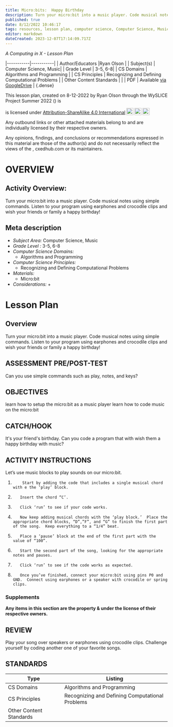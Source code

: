 ```yaml
---
title: Micro:bits:  Happy Birthday
description: Turn your micro:bit into a music player. Code musical notes using simple commands. Listen to your program using earphones and crocodile clips and wish your friends or family a happy birthday!
published: true
date: 8/12/2022 10:46:17
tags: resources, lesson plan, computer science, Computer Science, Music 
editor: markdown
dateCreated: 2023-12-07T17:14:09.717Z
---
```

*A Computing in X - Lesson Plan*

|-----------|-----------|
| Author/Educators |Ryan Olson |
| Subject(s) | Computer Science, Music|
| Grade Level | 3-5, 6-8|
| CS Domains | Algorithms and Programming |
| CS Principles | Recognizing and Defining Computational Problems |
| Other Content Standards |  | 
| PDF | Available [via GoogleDrive]() |
{.dense}






This lesson plan, created on 8-12-2022 by Ryan Olson through the  WySLICE Project Summer 2022 () is  <p xmlns:cc="http://creativecommons.org/ns#" >  is licensed under <a href="http://creativecommons.org/licenses/by-sa/4.0/?ref=chooser-v1" target="_blank" rel="license noopener noreferrer" style="display:inline-block;">Attribution-ShareAlike 4.0 International<img style="height:22px!important;margin-left:3px;vertical-align:text-bottom;" src="https://mirrors.creativecommons.org/presskit/icons/cc.svg?ref=chooser-v1"><img style="height:22px!important;margin-left:3px;vertical-align:text-bottom;" src="https://mirrors.creativecommons.org/presskit/icons/by.svg?ref=chooser-v1"><img style="height:22px!important;margin-left:3px;vertical-align:text-bottom;" src="https://mirrors.creativecommons.org/presskit/icons/sa.svg?ref=chooser-v1"></a></p>


Any outbound links or other attached materials belong to and are individually licensed by their respective owners. 


Any opinions, findings, and conclusions or recommendations expressed in this material are those of the author(s) and do not necessarily reflect the views of the , cxedhub.com or its maintainers.


# OVERVIEW
## Activity Overview:  
Turn your micro:bit into a music player. Code musical notes using simple commands. Listen to your program using earphones and crocodile clips and wish your friends or family a happy birthday!
## Meta description
+ *Subject Area:* Computer Science, Music 
+ *Grade Level :* 3-5, 6-8 
+ *Computer Science Domains:*
   + Algorithms and Programming
+ *Computer Science Principles:*
   + Recognizing and Defining Computational Problems
+ *Materials:* 
   + Micro:bit
+ *Considerations:*
   + 


# Lesson Plan
## Overview
Turn your micro:bit into a music player. Code musical notes using simple commands. Listen to your program using earphones and crocodile clips and wish your friends or family a happy birthday!
## ASSESSMENT PRE/POST-TEST
Can you use simple commands such as play, notes, and keys?
## OBJECTIVES
learn how to setup the micro:bit as a music player
learn how to code music on the micro:bit


## CATCH/HOOK
It's your friend's birthday.  Can you code a program that with wish them a happy birthday with music?


## ACTIVITY INSTRUCTIONS
Let’s use music blocks to play sounds on our micro:bit.
1.         Start by adding the code that includes a single musical chord with e the ‘play’ block.  
2.        Insert the chord “C’.  
3.        Click ‘run’ to see if your code works.
4.        Now keep adding musical chords with the ‘play block.’  Place the appropriate chord blocks, “D”,”F”, and “G” to finish the first part of the song.  Keep everything to a “1/4” beat.  
5.        Place a ‘pause’ block at the end of the first part with the value of “100”.
6.        Start the second part of the song, looking for the appropriate notes and pauses.  
7.        Click ‘run’ to see if the code works as expected.
8.        Once you’ve finished, connect your micro:bit using pins P0 and GND.  Connect using earphones or a speaker with crocodile or spring clips.


### Supplements
**Any items in this section are the property & under the license of their respective owners.**






## REVIEW
Play your song over speakers or earphones using crocodile clips.  Challenge yourself by coding another one of your favorite songs.
## STANDARDS        
| Type | Listing | 
|-----------|-----------|
| CS Domains  | Algorithms and Programming|
| CS Principles   | Recognizing and Defining Computational Problems|
| Other Content Standards |   |